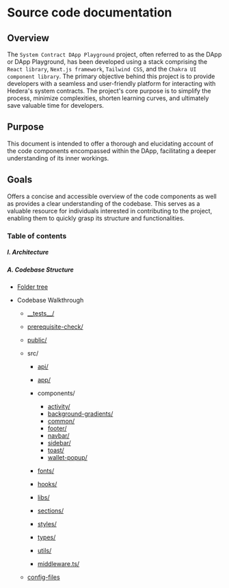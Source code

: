 # Source code documentation

## Overview

The `System Contract DApp Playground` project, often referred to as the DApp or DApp Playground, has been developed using a stack comprising the `React library`, `Next.js framework`, `Tailwind CSS`, and the `Chakra UI component library`. The primary objective behind this project is to provide developers with a seamless and user-friendly platform for interacting with Hedera's system contracts. The project's core purpose is to simplify the process, minimize complexities, shorten learning curves, and ultimately save valuable time for developers.

## Purpose

This document is intended to offer a thorough and elucidating account of the code components encompassed within the DApp, facilitating a deeper understanding of its inner workings.

## Goals

Offers a concise and accessible overview of the code components as well as provides a clear understanding of the codebase. This serves as a valuable resource for individuals interested in contributing to the project, enabling them to quickly grasp its structure and functionalities.

### Table of contents

##### I. Architecture

##### A. Codebase Structure

- [Folder tree](./architecture/codebase-structure/1.folder-tree/index.md)

- Codebase Walkthrough

  - [\_\_tests\_\_/](./architecture/codebase-structure/2.codebase-walkthrough/__tests__/index.md)
  - [prerequisite-check/](./architecture/codebase-structure/2.codebase-walkthrough/preprequisite-check/index.md)
  - [public/](./architecture/codebase-structure/2.codebase-walkthrough/public/index.md)
  - src/

    - [api/](./architecture/codebase-structure/2.codebase-walkthrough/src/api/index.md)
    - [app/](./architecture/codebase-structure/2.codebase-walkthrough/src/app/index.md)
    - components/

      - [activity/](./architecture/codebase-structure/2.codebase-walkthrough/src/components/activity/index.md)
      - [background-gradients/](./architecture/codebase-structure/2.codebase-walkthrough/src/components/background-gradients/index.md)
      - [common/](./architecture/codebase-structure/2.codebase-walkthrough/src/components/common/index.md)
      - [footer/](./architecture/codebase-structure/2.codebase-walkthrough/src/components/footer/index.md)
      - [navbar/](./architecture/codebase-structure/2.codebase-walkthrough/src/components/navbar/index.md)
      - [sidebar/](./architecture/codebase-structure/2.codebase-walkthrough/src/components/sidebar/index.md)
      - [toast/](./architecture/codebase-structure/2.codebase-walkthrough/src/components/toast/index.md)
      - [wallet-popup/](./architecture/codebase-structure/2.codebase-walkthrough/src/components/wallet-popup/index.md)

    - [fonts/](./architecture/codebase-structure/2.codebase-walkthrough/src/fonts/index.md)
    - [hooks/](./architecture/codebase-structure/2.codebase-walkthrough/src/hooks/index.md)
    - [libs/](./architecture/codebase-structure/2.codebase-walkthrough/src/libs/index.md)
    - [sections/](./architecture/codebase-structure/2.codebase-walkthrough/src/sections/index.md)
    - [styles/](./architecture/codebase-structure/2.codebase-walkthrough/src/styles/index.md)
    - [types/](./architecture/codebase-structure/2.codebase-walkthrough/src/types/index.md)
    - [utils/](./architecture/codebase-structure/2.codebase-walkthrough/src/utils/index.md)
    - [middleware.ts/](./architecture/codebase-structure/2.codebase-walkthrough/src/middleware.md)

  - [config-files](./architecture/codebase-structure/2.codebase-walkthrough/config-files/index.md)
